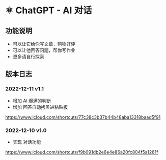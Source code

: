 # ⚛️ ChatGPT - AI 对话

## 功能说明

- 可以让它给你写文章，购物好评
- 可以让他回答问题，帮你写作业
- 更多请自行探索

## 版本日志

### 2022-12-11 v1.1

- 增加 AI 爆满的判断
- 增加 回答自动拷贝进粘贴板

https://www.icloud.com/shortcuts/77c38c3b37b44b48aba13318baad5f91

### 2022-12-10 v1.0

- 实现 对话功能

https://www.icloud.com/shortcuts/f9b091db2e6e4e86a20fc804f5a1261f
